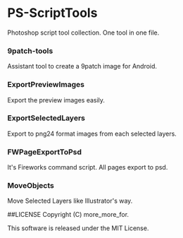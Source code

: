 PS-ScriptTools
====================
Photoshop script tool collection.
One tool in one file.

### 9patch-tools
Assistant tool to create a 9patch image for Android.

### ExportPreviewImages
Export the preview images easily.

### ExportSelectedLayers
Export to png24 format images from each selected layers.

### FWPageExportToPsd
It's Fireworks command script. All pages export to psd.

### MoveObjects
Move Selected Layers like Illustrator's way.

##LICENSE
Copyright (C) more_more_for.

This software is released under the MIT License.

